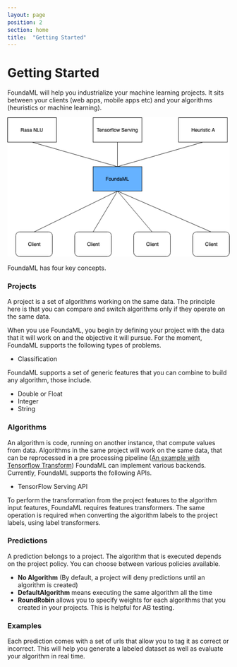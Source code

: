 ```yaml
---
layout: page
position: 2
section: home
title:  "Getting Started"
---
```


# Getting Started

FoundaML will help you industrialize your machine learning projects. It sits between your clients (web apps, mobile apps etc) and your algorithms (heuristics or machine learning).

![hello](img/Foundaml.png)

FoundaML has four key concepts.

### Projects
A project is a set of algorithms working on the same data. 
The principle here is that you can compare and switch algorithms only if they operate on the same data.

When you use FoundaML, you begin by defining your project with the data that it will work on and the objective it will pursue. For the moment, FoundaML supports the following types of problems.

* Classification

FoundaML supports a set of generic features that you can combine to build any algorithm, those include.

* Double or Float
* Integer
* String

### Algorithms

An algorithm is code, running on another instance, that compute values from data. Algorithms in the same project will work on the same data, that can be reprocessed in a pre processing pipeline ([An example with Tensorflow Transform](https://github.com/tensorflow/transform))
FoundaML can implement various backends. Currently, FoundaML supports the following APIs.

* TensorFlow Serving API

To perform the transformation from the project features to the algorithm input features, FoundaML requires features transformers. The same operation is required when converting the algorithm labels to the project labels, using label transformers.


### Predictions

A prediction belongs to a project. The algorithm that is executed depends on the project policy. You can choose between various policies available.

* **No Algorithm** (By default, a project will deny predictions until an algorithm is created)
* **DefaultAlgorithm** means executing the same algorithm all the time
* **RoundRobin** allows you to specify weights for each algorithms that you created in your projects. This is helpful for AB testing.


### Examples
Each prediction comes with a set of urls that allow you to tag it as correct or incorrect. This will help you generate a labeled dataset as well as evaluate your algorithm in real time.